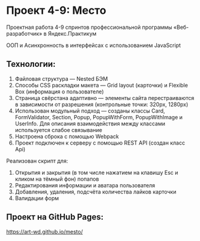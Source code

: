 # Проект 4-9: Место

Проектная работа 4-9 спринтов профессиональной программы «Веб-разработчик» в Яндекс.Практикум

ООП и Асинхронность в интерфейсах с использованием JavaScript

## Технологии:

1. Файловая структура — Nested БЭМ
2. Способы CSS раскладки макета — Grid layout (карточки) и Flexible Box (информация о пользователе)
3. Страница свёрстана адаптивно — элементы сайта перестраиваются в зависимости от разрешения (контрольные точки: 320px, 1280px)
4. Использован модульный подход — созданы классы Card, FormValidator, Section, Popup, PopupWithForm, PopupWithImage и UserInfo. Для описания взаимодействия между классами используется слабое связывание
5. Настроена сброка с помощью Webpack
6. Проект подключен к серверу с помощью REST API (создан класс Api)

Реализован скрипт для:
1. Открытия и закрытия (в том числе нажатием на клавишу Esc и кликом на тёмный фон) попапов
2. Редактирования информации и аватара пользователя
3. Добавления, удаления, подсчёта количества лайков карточки
4. Валидации форм

## Проект на GitHub Pages:
https://art-wd.github.io/mesto/
